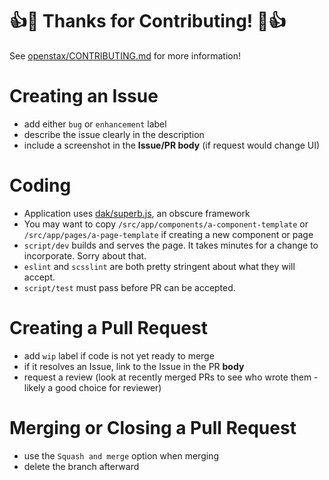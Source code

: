 # :+1::tada: Thanks for Contributing! :tada::+1:

See [openstax/CONTRIBUTING.md](https://github.com/openstax/napkin-notes/blob/master/CONTRIBUTING.md) for more information!


# Creating an Issue

- add either `bug` or `enhancement` label
- describe the issue clearly in the description
- include a screenshot in the **Issue/PR body** (if request would change UI)

# Coding

- Application uses [dak/superb.js](https://github.com/dak/superb.js), an obscure framework
- You may want to copy `/src/app/components/a-component-template` or `/src/app/pages/a-page-template` if creating a new component or page
- `script/dev` builds and serves the page. It takes minutes for a change to incorporate. Sorry about that.
- `eslint` and `scsslint` are both pretty stringent about what they will accept.
- `script/test` must pass before PR can be accepted.

# Creating a Pull Request

- add `wip` label if code is not yet ready to merge
- if it resolves an Issue, link to the Issue in the PR **body**
- request a review (look at recently merged PRs to see who wrote them - likely a good choice for reviewer)

# Merging or Closing a Pull Request

- use the `Squash and merge` option when merging
- delete the branch afterward
